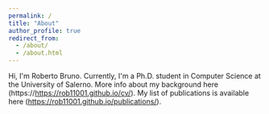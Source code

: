 ```yaml
---
permalink: /
title: "About"
author_profile: true
redirect_from: 
  - /about/
  - /about.html
---
```

Hi, I'm Roberto Bruno. Currently, I'm a Ph.D. student in Computer Science at the University of Salerno.
More info about my background here (https://https://rob11001.github.io/cv/).
My list of publications is available here (https://rob11001.github.io/publications/).

